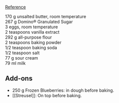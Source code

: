[Reference](https://bromabakery.com/white-chocolate-blueberry-bundt-cake/)

170 g unsalted butter, room temperature  
267 g Domino® Granulated Sugar  
3 eggs, room temperature  
2 teaspoons vanilla extract  
292 g all-purpose flour  
2 teaspoons baking powder  
1/2 teaspoon baking soda  
1/2 teaspoon salt  
77 g sour cream  
79 ml milk

## Add-ons

- 250 g Frozen Blueberries: in dough before baking.
- [[Streusel]]: On top before baking.
